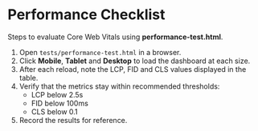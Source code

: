 # Performance Checklist

Steps to evaluate Core Web Vitals using **performance-test.html**.

1. Open `tests/performance-test.html` in a browser.
2. Click **Mobile**, **Tablet** and **Desktop** to load the dashboard at each size.
3. After each reload, note the LCP, FID and CLS values displayed in the table.
4. Verify that the metrics stay within recommended thresholds:
   - LCP below 2.5s
   - FID below 100ms
   - CLS below 0.1
5. Record the results for reference.
